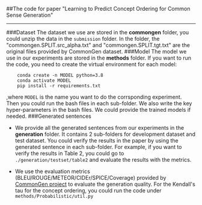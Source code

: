 ##The code for paper "Learning to Predict Concept Ordering for Common Sense Generation"
***
###Dataset
The dataset we use are stored in the **commongen** folder, you could unzip the data in the `submission` folder. In the folder, the "commongen.SPLIT.src_alpha.txt" and "commongen.SPLIT.tgt.txt" are the original files provided by CommonGen dataset.
###Model
The model we use in our experiments are stored in the **methods** folder. If you want to run the code, you need to create the virtual environment for each model:
```
    conda create -n MODEL python=3.8
    conda activate MODEL
    pip install -r requirements.txt
```
,where `MODEL` is the name you want to do the corrsponding experiment.
Then you could run the bash files in each sub-folder. We also write the key hyper-parameters in the bash files. We could provide the trained models if needed. 
###Generated sentences
*  We provide all the generated sentences from our experiments in the **generation** folder. It contains 2 sub-folders for development dataset and test dataset. You could verify the results in the paper by using the generated sentence in each sub-folder. For example, if you want to verify the results in Table 2, you could go to `./generation/testset/table2` and evaluate the results with the metrics.

* We use the evaluation metrics (BLEU/ROUGE/METEOR/CIDEr/SPICE/Coverage) provided by [CommonGen project](https://github.com/INK-USC/CommonGen) to evaluate the generation quality. For the Kendall's tau for the concept ordering, you could run the code under `methods/Probabilistic/util.py`
